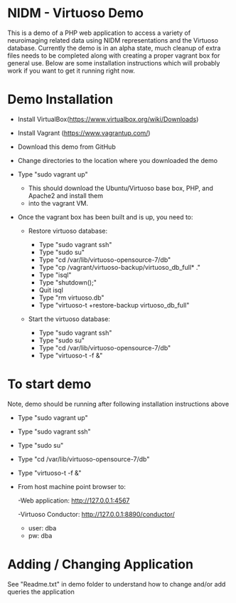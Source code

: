 # NIDM - Virtuoso Demo

This is a demo of a PHP web application to access a variety of neuroimaging related
data using NIDM representations and the Virtuoso database.  Currently the demo is in
an alpha state, much cleanup of extra files needs to be completed along with creating a
proper vagrant box for general use.  Below are some installation instructions which 
will probably work if you want to get it running right now. 

# Demo Installation
- Install VirtualBox(https://www.virtualbox.org/wiki/Downloads) 
- Install Vagrant (https://www.vagrantup.com/)
- Download this demo from GitHub
- Change directories to the location where you downloaded the demo
- Type "sudo vagrant up"
  - This should download the Ubuntu/Virtuoso base box, PHP, and Apache2 and install them
  - into the vagrant VM.
- Once the vagrant box has been built and is up, you need to:

  - Restore virtuoso database:
    - Type "sudo vagrant ssh"
    - Type "sudo su"
    - Type "cd /var/lib/virtuoso-opensource-7/db"
    - Type "cp /vagrant/virtuoso-backup/virtuoso_db_full* ."
    - Type "isql"
    - Type "shutdown();"
    - Quit isql
    - Type "rm virtuoso.db"
    - Type "virtuoso-t +restore-backup virtuoso_db_full"

  - Start the virtuoso database: 
    - Type "sudo vagrant ssh"
    - Type "sudo su"
    - Type "cd /var/lib/virtuoso-opensource-7/db"
    - Type "virtuoso-t -f &"

# To start demo 
Note, demo should be running after following installation instructions above

- Type "sudo vagrant up"
- Type "sudo vagrant ssh"
- Type "sudo su"
- Type "cd /var/lib/virtuoso-opensource-7/db"
- Type "virtuoso-t -f &"

- From host machine point browser to:

  -Web application: http://127.0.0.1:4567
  
  -Virtuoso Conductor: http://127.0.0.1:8890/conductor/
    - user: dba
    - pw: dba

# Adding / Changing Application

See "Readme.txt" in demo folder to understand how to change and/or add queries the application
